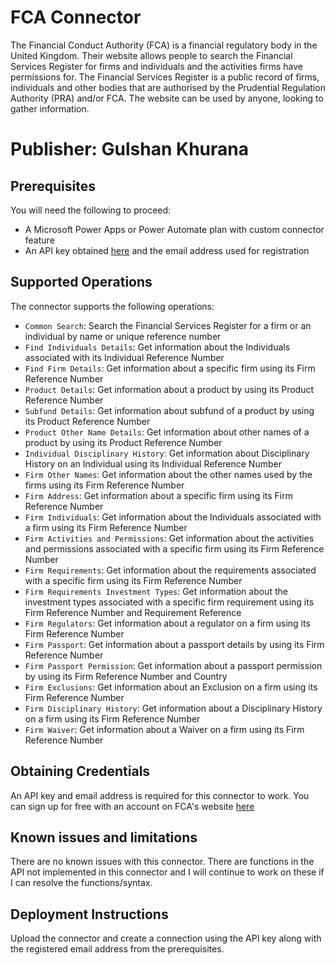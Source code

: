 # FCA Connector

The Financial Conduct Authority (FCA) is a financial regulatory body in the United Kingdom. Their website allows people to search the Financial Services Register for firms and individuals and the activities firms have permissions for. The Financial Services Register is a public record of firms, individuals and other bodies that are authorised by the Prudential Regulation Authority (PRA) and/or FCA. The website can be used by anyone, looking to gather information.

# Publisher: Gulshan Khurana

## Prerequisites

You will need the following to proceed:
* A Microsoft Power Apps or Power Automate plan with custom connector feature
* An API key obtained [here](https://register.fca.org.uk/Developer/s/) and the email address used for registration

## Supported Operations

The connector supports the following operations:
* `Common Search`: Search the Financial Services Register for a firm or an individual by name or unique reference number
*  `Find Individuals Details`: Get information about the Individuals associated with its Individual Reference Number
*  `Find Firm Details`: Get information about a specific firm using its Firm Reference Number
*  `Product Details`: Get information about a product by using its Product Reference Number
*  `Subfund Details`: Get information about subfund of a product by using its Product Reference Number
*  `Product Other Name Details`: Get information about other names of a product by using its Product Reference Number
*  `Individual Disciplinary History`: Get information about Disciplinary History on an Individual using its Individual Reference Number
*  `Firm Other Names`: Get information about the other names used by the firms using its Firm Reference Number
*  `Firm Address`: Get information about a specific firm using its Firm Reference Number
*  `Firm Individuals`: Get information about the Individuals associated with a firm using its Firm Reference Number
*  `Firm Activities and Permissions`: Get information about the activities and permissions associated with a specific firm using its Firm Reference Number
*  `Firm Requirements`: Get information about the requirements associated with a specific firm using its Firm Reference Number
*  `Firm Requirements Investment Types`: Get information about the investment types associated with a specific firm requirement using its Firm Reference Number and Requirement Reference
*  `Firm Regulators`: Get information about a regulator on a firm using its Firm Reference Number
*  `Firm Passport`: Get information about a passport details by using its Firm Reference Number
*  `Firm Passport Permission`: Get information about a passport permission by using its Firm Reference Number and Country
*  `Firm Exclusions`: Get information about an Exclusion on a firm using its Firm Reference Number
*  `Firm Disciplinary History`: Get information about a Disciplinary History on a firm using its Firm Reference Number
*  `Firm Waiver`: Get information about a Waiver on a firm using its Firm Reference Number


## Obtaining Credentials

An API key and email address is required for this connector to work. You can sign up for free with an account on FCA's website [here](https://register.fca.org.uk/Developer/s/registernewuser)

## Known issues and limitations

There are no known issues with this connector. There are functions in the API not implemented in this connector and I will continue to work on these if I can resolve the functions/syntax.

## Deployment Instructions

Upload the connector and create a connection using the API key along with the registered email address from the prerequisites.
